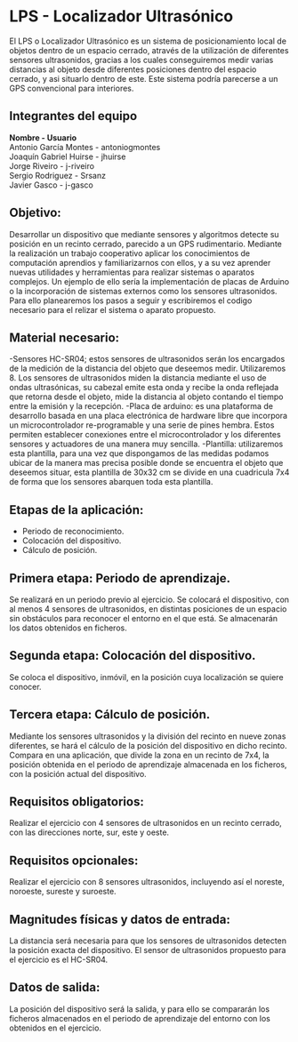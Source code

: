 # LPS - Localizador Ultrasónico

El LPS o Localizador Ultrasónico es un sistema de posicionamiento local de objetos dentro de un espacio cerrado, através de la utilización
de diferentes sensores ultrasonidos, gracias a los cuales conseguiremos medir varias distancias al objeto desde diferentes posiciones
dentro del espacio cerrado, y asi situarlo dentro de este. Este sistema podría parecerse a un GPS convencional para interiores.

## Integrantes del equipo
<strong>Nombre            -            Usuario</strong>
<br />Antonio García Montes - antoniogmontes
<br />Joaquín Gabriel Huirse - jhuirse
<br />Jorge Riveiro - j-riveiro
<br />Sergio Rodriguez - Srsanz
<br />Javier Gasco - j-gasco


## Objetivo:
Desarrollar un dispositivo que mediante sensores y algoritmos detecte su posición en un recinto cerrado, parecido a un GPS rudimentario.
Mediante la realización un trabajo cooperativo aplicar los conocimientos de computación aprendios y familiarizarnos con ellos, y a su
vez aprender nuevas utilidades y herramientas para realizar sistemas o aparatos complejos. Un ejemplo de ello sería la implementación 
de placas de Arduino o la incorporación de sistemas externos como los sensores ultrasonidos.
Para ello planearemos los pasos a seguir y escribiremos el codigo necesario para el relizar el sistema o aparato propuesto.
## Material necesario:
-Sensores HC-SR04; estos sensores de ultrasonidos serán los encargados de la medición de la distancia del objeto que deseemos medir. Utilizaremos 8.
Los sensores de ultrasonidos miden la distancia mediante el uso de ondas ultrasónicas, su cabezal emite esta onda y recibe la onda reflejada que retorna desde el objeto, mide la distancia al objeto contando el tiempo entre la emisión y la recepción. 
-Placa de arduino: es una plataforma de desarrollo basada en una placa electrónica de hardware libre que incorpora un microcontrolador re-programable y una serie de pines hembra. Estos permiten establecer conexiones entre el microcontrolador y los diferentes sensores y actuadores de una manera muy sencilla. 
-Plantilla: utilizaremos esta plantilla, para una vez que dispongamos de las medidas podamos ubicar de la manera mas precisa posible donde se encuentra el objeto que deseemos situar, esta plantilla de 30x32 cm se divide en una cuadricula 7x4 de forma que los sensores abarquen toda esta plantilla.
## Etapas de la aplicación:
-	Periodo de reconocimiento.
-	Colocación del dispositivo.
-	Cálculo de posición.
## Primera etapa: Periodo de aprendizaje.
Se realizará en un periodo previo al ejercicio. Se colocará el dispositivo, con al menos 4 sensores de ultrasonidos, en distintas posiciones de un espacio sin obstáculos para reconocer el entorno en el que está. Se almacenarán los datos obtenidos en ficheros.
## Segunda etapa: Colocación del dispositivo.
Se coloca el dispositivo, inmóvil, en la posición cuya localización se quiere conocer.
## Tercera etapa: Cálculo de posición.
Mediante los sensores ultrasonidos y la división del recinto en nueve zonas diferentes, se hará el cálculo de la posición del dispositivo en dicho recinto. Compara en una aplicación, que divide la zona en un recinto de 7x4, la posición obtenida en el periodo de aprendizaje almacenada en los ficheros, con la posición actual del dispositivo.
## Requisitos obligatorios:
Realizar el ejercicio con 4 sensores de ultrasonidos en un recinto cerrado, con las direcciones norte, sur, este y oeste.
## Requisitos opcionales:
Realizar el ejercicio con 8 sensores ultrasonidos, incluyendo así el noreste, noroeste, sureste y suroeste.
## Magnitudes físicas y datos de entrada:
La distancia será necesaria para que los sensores de ultrasonidos detecten la posición exacta del dispositivo. El sensor de ultrasonidos propuesto para el ejercicio es el HC-SR04. 
## Datos de salida:
La posición del dispositivo será la salida, y para ello se compararán los ficheros almacenados en el periodo de aprendizaje del entorno con los obtenidos en el ejercicio. 
